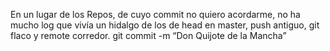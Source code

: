 
En un lugar de los Repos,
de cuyo commit no quiero acordarme,
no ha mucho log que vivía
un hidalgo de los de head en master, push antiguo,
git flaco y remote corredor.
git commit -m “Don Quijote de la Mancha”